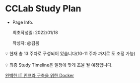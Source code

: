 # CCLab Study Plan

- Page Info.
    
    최초작성일: 2022/01/18
    
    작성자: @김봄 
    

<aside>
💡 현재 총 13 주차로 구성되어 있습니다(10-11 주차 까지로 도 조정 가능)

</aside>
<br>
<aside>
💡 최종 Study Timeline은 일정에 맞게 조율 될 예정입니다. 

</aside>

[완벽한 IT 인프라 구축을 위한 Docker](https://www.notion.so/272b3d6488394e40abd6316cf72fdb95)

